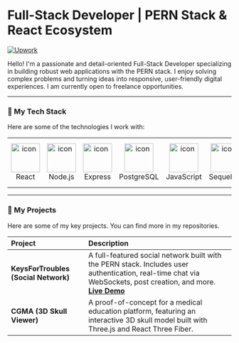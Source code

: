 # Full-Stack Developer | PERN Stack & React Ecosystem

<a href="https://www.upwork.com/freelancers/~01c743dbd4dafb51c7" target="_blank">
  <img alt="Upwork" src="https://img.shields.io/badge/Upwork-6FDA44?style=for-the-badge&logo=Upwork&logoColor=white" />
</a>

Hello! I'm a passionate and detail-oriented Full-Stack Developer specializing in building robust web applications with the PERN stack. I enjoy solving complex problems and turning ideas into responsive, user-friendly digital experiences. I am currently open to freelance opportunities.

---

### 🚀 My Tech Stack

Here are some of the technologies I work with:

<table>
  <tr>
    <td align="center" width="96">
      <img src="https://techstack-generator.vercel.app/react-icon.svg" alt="icon" width="65" height="65" />
      <br>React
    </td>
    <td align="center" width="96">
      <img src="https://techstack-generator.vercel.app/nodejs-icon.svg" alt="icon" width="65" height="65" />
      <br>Node.js
    </td>
    <td align="center" width="96">
      <img src="https://techstack-generator.vercel.app/express-icon.svg" alt="icon" width="65" height="65" />
      <br>Express
    </td>
    <td align="center" width="96">
      <img src="https://techstack-generator.vercel.app/postgresql-icon.svg" alt="icon" width="65" height="65" />
      <br>PostgreSQL
    </td>
     <td align="center" width="96">
      <img src="https://techstack-generator.vercel.app/js-icon.svg" alt="icon" width="65" height="65" />
      <br>JavaScript
    </td>
    <td align="center" width="96">
      <img src="https://techstack-generator.vercel.app/sequelize-icon.svg" alt="icon" width="65" height="65" />
      <br>Sequelize
    </td>
     <td align="center" width="96">
      <img src="https://techstack-generator.vercel.app/restapi-icon.svg" alt="icon" width="65" height="65" />
      <br>REST API
    </td>
      <td align="center" width="96">
      <img src="https://techstack-generator.vercel.app/threejs-icon.svg" alt="icon" width="65" height="65" />
      <br>Three.js
    </td>
  </tr>
</table>

---

### 📂 My Projects

Here are some of my key projects. You can find more in my repositories.

| Project | Description |
| :--- | :--- |
| **KeysForTroubles (Social Network)** | A full-featured social network built with the PERN stack. Includes user authentication, real-time chat via WebSockets, post creation, and more. [**Live Demo**](https://keysfortroubles.onrender.com) |
| **CGMA (3D Skull Viewer)** | A proof-of-concept for a medical education platform, featuring an interactive 3D skull model built with Three.js and React Three Fiber. |

